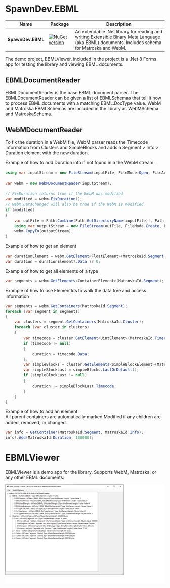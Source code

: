 # SpawnDev.EBML

| Name | Package | Description |
|---------|-------------|-------------|
|**SpawnDev.EBML**|[![NuGet version](https://badge.fury.io/nu/SpawnDev.EBML.svg)](https://www.nuget.org/packages/SpawnDev.EBML)| An extendable .Net library for reading and writing Extensible Binary Meta Language (aka EBML) documents. Includes schema for Matroska and WebM. | 

The demo project, EBMLViewer, included in the project is a .Net 8 Forms app for testing the library and viewing EBML documents.

## EBMLDocumentReader

EBMLDocumentReader is the base EBML document parser. The EBMLDocumentReader can be given a list of EBMLSchemas that tell it how to process EBML documents with a matching EBML.DocType value. WebM and Matroska EBMLSchemas are included in the library as WebMSchema and MatroskaSchema.

## WebMDocumentReader


To fix the duration in a WebM file, WebM parser reads the Timecode information from Clusters and SimpleBlocks and adds a Segment > Info > Duration element with the new duration.

Example of how to add Duration info if not found in a the WebM stream.
```cs
using var inputStream = new FileStream(inputFile, FileMode.Open, FileAccess.Read, FileShare.Read);

var webm = new WebMDocumentReader(inputStream);

// FixDuration returns true if the WebM was modified
var modified = webm.FixDuration();
// webm.DataChanged will also be true if the WebM is modified
if (modified)
{
    var outFile = Path.Combine(Path.GetDirectoryName(inputFile)!, Path.GetFileNameWithoutExtension(inputFile) + ".fixed" + Path.GetExtension(inputFile));
    using var outputStream = new FileStream(outFile, FileMode.Create, FileAccess.Write, FileShare.None);
    webm.CopyTo(outputStream);
}
```

Example of how to get an element
```cs
var durationElement = webm.GetElement<FloatElement>(MatroskaId.Segment, MatroskaId.Info, MatroskaId.Duration);
var duration = durationElement?.Data ?? 0;
```

Example of how to get all elements of a type
```cs
var segments = webm.GetElements<ContainerElement>(MatroskaId.Segment);
```

Example of how to use ElementIds to walk the data tree and access information
```cs
var segments = webm.GetContainers(MatroskaId.Segment);
foreach (var segment in segments)
{
    var clusters = segment.GetContainers(MatroskaId.Cluster);
    foreach (var cluster in clusters)
    {
        var timecode = cluster.GetElement<UintElement>(MatroskaId.Timecode);
        if (timecode != null)
        {
            duration = timecode.Data;
        };
        var simpleBlocks = cluster.GetElements<SimpleBlockElement>(MatroskaId.SimpleBlock);
        var simpleBlockLast = simpleBlocks.LastOrDefault();
        if (simpleBlockLast != null)
        {
            duration += simpleBlockLast.Timecode;
        }
    }
}
```

Example of how to add an element  
All parent containers are automatically marked Modified if any children are added, removed, or changed.
```cs
var info = GetContainer(MatroskaId.Segment, MatroskaId.Info);
info!.Add(MatroskaId.Duration, 100000);
```

# EBMLViewer
EBMLViewer is a demo app for the library. Supports WebM, Matroska, or any  other EBML documents.

![NuGet version](https://raw.githubusercontent.com/LostBeard/SpawnDev.EBML/main/EBMLViewer/Images/Screenshot_1.jpg)

